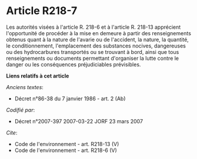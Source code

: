 # Article R218-7

Les autorités visées à l'article R. 218-6 et à l'article R. 218-13 apprécient l'opportunité de procéder à la mise en demeure
à partir des renseignements obtenus quant à la nature de l'avarie ou de l'accident, la nature, la quantité, le
conditionnement, l'emplacement des substances nocives, dangereuses ou des hydrocarbures transportés ou se trouvant à bord,
ainsi que tous renseignements ou documents permettant d'organiser la lutte contre le danger ou les conséquences
préjudiciables prévisibles.

**Liens relatifs à cet article**

_Anciens textes_:

  - Décret n°86-38 du 7 janvier 1986 - art. 2 (Ab)

_Codifié par_:

  - Décret n°2007-397 2007-03-22 JORF 23 mars 2007

_Cite_:

  - Code de l'environnement - art. R218-13 (V)
  - Code de l'environnement - art. R218-6 (V)
